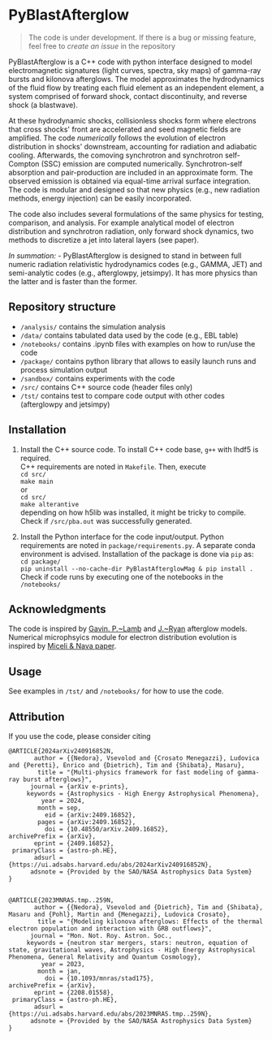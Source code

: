 # PyBlastAfterglow

> The code is under development. If there is a bug or missing feature, feel free to _create an issue_ in the repository

PyBlastAfterglow is a C++ code with python interface designed to model electromagnetic signatures (light curves, spectra, sky maps) of gamma-ray bursts and kilonova afterglows. The model approximates the hydrodynamics of the fluid flow by treating each fluid element as an independent element, a system comprised of forward shock, contact discontinuity, and reverse shock (a blastwave).  

At these hydrodynamic shocks, collisionless shocks form where electrons that cross shocks' front are accelerated and seed magnetic fields are amplified. The code _numerically_ follows the evolution of electron distribution in shocks' downstream, accounting for radiation and adiabatic cooling. Afterwards, the comoving synchrotron and synchrotron self-Compton (SSC) emission are computed numerically. Synchrotron-self absorption and pair-production are included in an approximate form. The observed emission is obtained via equal-time arrival surface integration. The code is modular and designed so that new physics (e.g., new radiation methods, energy injection) can be easily incorporated.  

The code also includes several formulations of the same physics for testing, comparison, and analysis. For example analytical model of electron distribution and synchrotron radiation, only forward shock dynamics, two methods to discretize a jet into lateral layers (see paper).  

_In summation:_ - PyBlastAfterglow is designed to stand in between full numeric radiation relativistic hydrodynamics codes (e.g., GAMMA, JET) and semi-analytic codes (e.g., afterglowpy, jetsimpy). It has more physics than the latter and is faster than the former. 
  

## Repository structure

* `/analysis/` contains the simulation analysis  
* `/data/` contains tabulated data used by the code (e.g., EBL table)  
* `/notebooks/` contains .ipynb files with examples on how to run/use the code  
* `/package/` contains python library that allows to easily launch runs and process simulation output
* `/sandbox/` contains experiments with the code
* `/src/` contains C++ source code (header files only)
* `/tst/` contains test to compare code output with other codes (afterglowpy and jetsimpy)

## Installation  

1. Install the C++ source code. 
To install C++ code base, `g++` with lhdf5 is required.  
C++ requirements are noted in `Makefile`. Then, execute   
`cd src/`  
`make main`  
or  
`cd src/`  
`make alterantive`  
depending on how h5lib was installed, it might be tricky to compile.  
Check if `/src/pba.out` was successfully generated.  

2. Install the Python interface for the code input/output. 
Python requirements are noted in `package/requirements.py`. 
A separate conda environment is advised. Installation of the package is done via `pip` as:  
`cd package/`  
`pip uninstall --no-cache-dir PyBlastAfterglowMag & pip install .`  
Check if code runs by executing one of the notebooks in the  `/notebooks/`

## Acknowledgments

The code is inspired by [Gavin. P.~Lamb](https://doi.org/10.1093/mnras/stab2879) 
and [J.~Ryan](https://iopscience.iop.org/article/10.3847/1538-4357/ab93cf) afterglow models.  
Numerical microphsyics module for electron distribution evolution is inspired by [Miceli & Nava paper](https://www.mdpi.com/2075-4434/10/3/66).  

## Usage  

See examples in `/tst/` and `/notebooks/` for how to use the code. 

## Attribution  

If you use the code, please consider citing  
```
@ARTICLE{2024arXiv240916852N,
       author = {{Nedora}, Vsevolod and {Crosato Menegazzi}, Ludovica and {Peretti}, Enrico and {Dietrich}, Tim and {Shibata}, Masaru},
        title = "{Multi-physics framework for fast modeling of gamma-ray burst afterglows}",
      journal = {arXiv e-prints},
     keywords = {Astrophysics - High Energy Astrophysical Phenomena},
         year = 2024,
        month = sep,
          eid = {arXiv:2409.16852},
        pages = {arXiv:2409.16852},
          doi = {10.48550/arXiv.2409.16852},
archivePrefix = {arXiv},
       eprint = {2409.16852},
 primaryClass = {astro-ph.HE},
       adsurl = {https://ui.adsabs.harvard.edu/abs/2024arXiv240916852N},
      adsnote = {Provided by the SAO/NASA Astrophysics Data System}
}


@ARTICLE{2023MNRAS.tmp..259N,
       author = {{Nedora}, Vsevolod and {Dietrich}, Tim and {Shibata}, Masaru and {Pohl}, Martin and {Menegazzi}, Ludovica Crosato},
        title = "{Modeling kilonova afterglows: Effects of the thermal electron population and interaction with GRB outflows}",
      journal = "Mon. Not. Roy. Astron. Soc.,
     keywords = {neutron star mergers, stars: neutron, equation of state, gravitational waves, Astrophysics - High Energy Astrophysical Phenomena, General Relativity and Quantum Cosmology},
         year = 2023,
        month = jan,
          doi = {10.1093/mnras/stad175},
archivePrefix = {arXiv},
       eprint = {2208.01558},
 primaryClass = {astro-ph.HE},
       adsurl = {https://ui.adsabs.harvard.edu/abs/2023MNRAS.tmp..259N},
      adsnote = {Provided by the SAO/NASA Astrophysics Data System}
}
```
